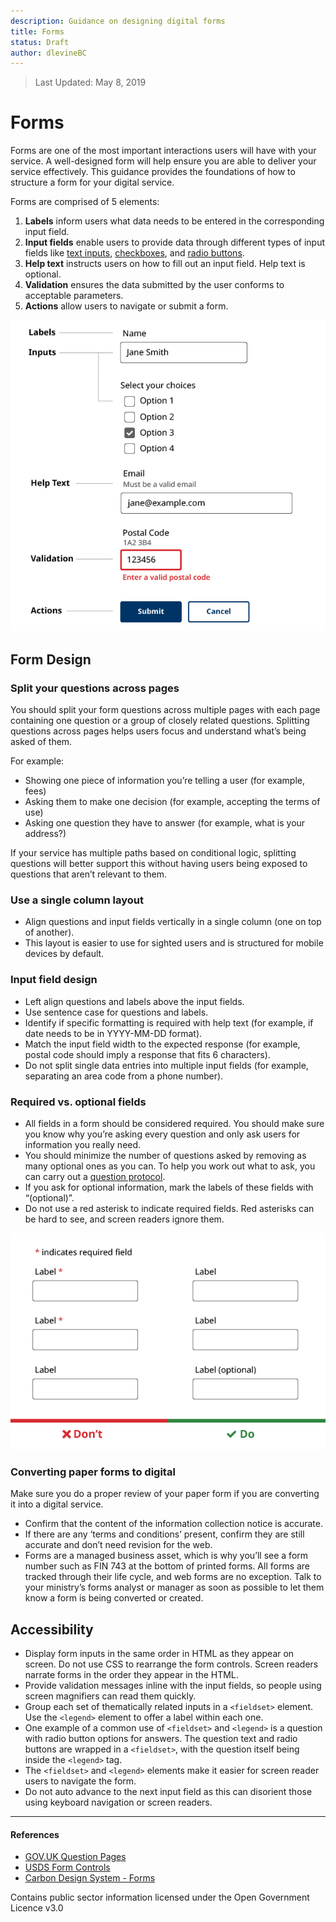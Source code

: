 ```yaml
---
description: Guidance on designing digital forms
title: Forms
status: Draft
author: dlevineBC
---
```

> Last Updated: May 8, 2019

# Forms
Forms are one of the most important interactions users will have with your service. A well-designed form will help ensure you are able to deliver your service effectively. This guidance provides the foundations of how to structure a form for your digital service.

Forms are comprised of 5 elements:
1. **Labels** inform users what data needs to be entered in the corresponding input field.
2. **Input fields** enable users to provide data through different types of input fields like [text inputs](https://developer.gov.bc.ca/Design-System/Text-Input), [checkboxes](https://developer.gov.bc.ca/Design-System/Checkbox), and [radio buttons](https://developer.gov.bc.ca/Design-System/Radio-Button).
3. **Help text** instructs users on how to fill out an input field. Help text is optional.
4. **Validation** ensures the data submitted by the user conforms to acceptable parameters.
5. **Actions** allow users to navigate or submit a form.

![Example of form elements showing placement of labels, input fields, help text, validation, and actions](./Form-structure.png)

## Form Design

### Split your questions across pages
You should split your form questions across multiple pages with each page containing one question or a group of closely related questions. Splitting questions across pages helps users focus and understand what’s being asked of them.

For example:
* Showing one piece of information you’re telling a user (for example, fees)
* Asking them to make one decision (for example, accepting the terms of use)
* Asking one question they have to answer (for example, what is your address?)

If your service has multiple paths based on conditional logic, splitting questions will better support this without having users being exposed to questions that aren’t relevant to them.

### Use a single column layout
* Align questions and input fields vertically in a single column (one on top of another).
* This layout is easier to use for sighted users and is structured for mobile devices by default.

### Input field design
* Left align questions and labels above the input fields.
* Use sentence case for questions and labels.
* Identify if specific formatting is required with help text (for example, if date needs to be in YYYY-MM-DD format).
* Match the input field width to the expected response (for example, postal code should imply a response that fits 6 characters).
* Do not split single data entries into multiple input fields (for example, separating an area code from a phone number).

### Required vs. optional fields
* All fields in a form should be considered required. You should make sure you know why you’re asking every question and only ask users for information you really need.
* You should minimize the number of questions asked by removing as many optional ones as you can. To help you work out what to ask, you can carry out a [question protocol](https://www.uxmatters.com/mt/archives/2010/06/the-question-protocol-how-to-make-sure-every-form-field-is-necessary.php).
* If you ask for optional information, mark the labels of these fields with “(optional)”.
* Do not use a red asterisk to indicate required fields. Red asterisks can be hard to see, and screen readers ignore them.

![Two examples of form layouts. Left image shows two form fields with red asterisks indicating required fields with a caption underneath saying "Don't". Right image shows form fields with only one option indicating "optional" with a caption underneath saying "Do"](optional-example.png)

### Converting paper forms to digital
Make sure you do a proper review of your paper form if you are converting it into a digital service.
* Confirm that the content of the information collection notice is accurate.
* If there are any ‘terms and conditions’ present, confirm they are still accurate and don’t need revision for the web.
* Forms are a managed business asset, which is why you’ll see a form number such as FIN 743 at the bottom of printed forms. All forms are tracked through their life cycle, and web forms are no exception. Talk to your ministry’s forms analyst or manager as soon as possible to let them know a form is being converted or created.

## Accessibility
* Display form inputs in the same order in HTML as they appear on screen. Do not use CSS to rearrange the form controls. Screen readers narrate forms in the order they appear in the HTML.
* Provide validation messages inline with the input fields, so people using screen magnifiers can read them quickly.
* Group each set of thematically related inputs in a `<fieldset>` element. Use the `<legend>` element to offer a label within each one.
* One example of a common use of `<fieldset>` and `<legend>` is a question with radio button options for answers. The question text and radio buttons are wrapped in a `<fieldset>`, with the question itself being inside the `<legend>` tag.
* The `<fieldset>` and `<legend>` elements make it easier for screen reader users to navigate the form.
* Do not auto advance to the next input field as this can disorient those using keyboard navigation or screen readers.

---
#### References
* [GOV.UK Question Pages](https://design-system.service.gov.uk/patterns/question-pages/)
* [USDS Form Controls](https://v2.designsystem.digital.gov/components/form-controls/)
* [Carbon Design System - Forms](https://www.carbondesignsystem.com/components/form/usage)

Contains public sector information licensed under the Open Government Licence v3.0

